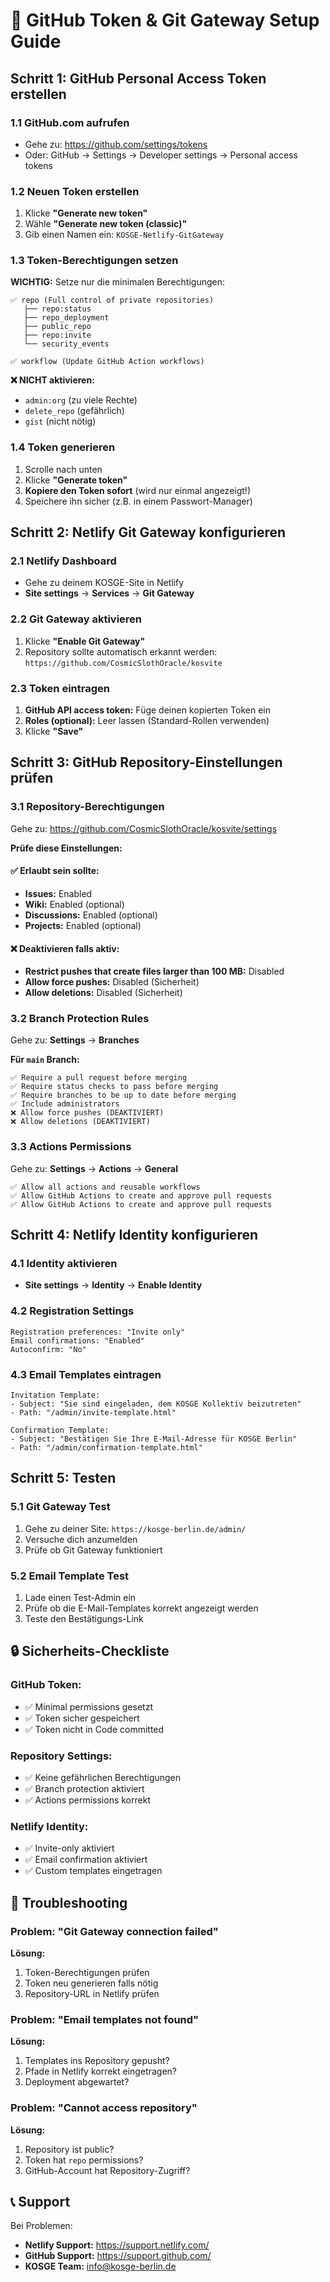 # 🔑 GitHub Token & Git Gateway Setup Guide

## **Schritt 1: GitHub Personal Access Token erstellen**

### **1.1 GitHub.com aufrufen**

- Gehe zu: https://github.com/settings/tokens
- Oder: GitHub → Settings → Developer settings → Personal access tokens

### **1.2 Neuen Token erstellen**

1. Klicke **"Generate new token"**
2. Wähle **"Generate new token (classic)"**
3. Gib einen Namen ein: `KOSGE-Netlify-GitGateway`

### **1.3 Token-Berechtigungen setzen**

**WICHTIG:** Setze nur die minimalen Berechtigungen:

```
✅ repo (Full control of private repositories)
   ├── repo:status
   ├── repo_deployment
   ├── public_repo
   ├── repo:invite
   └── security_events

✅ workflow (Update GitHub Action workflows)
```

**❌ NICHT aktivieren:**

- `admin:org` (zu viele Rechte)
- `delete_repo` (gefährlich)
- `gist` (nicht nötig)

### **1.4 Token generieren**

1. Scrolle nach unten
2. Klicke **"Generate token"**
3. **Kopiere den Token sofort** (wird nur einmal angezeigt!)
4. Speichere ihn sicher (z.B. in einem Passwort-Manager)

## **Schritt 2: Netlify Git Gateway konfigurieren**

### **2.1 Netlify Dashboard**

- Gehe zu deinem KOSGE-Site in Netlify
- **Site settings** → **Services** → **Git Gateway**

### **2.2 Git Gateway aktivieren**

1. Klicke **"Enable Git Gateway"**
2. Repository sollte automatisch erkannt werden: `https://github.com/CosmicSlothOracle/kosvite`

### **2.3 Token eintragen**

1. **GitHub API access token:** Füge deinen kopierten Token ein
2. **Roles (optional):** Leer lassen (Standard-Rollen verwenden)
3. Klicke **"Save"**

## **Schritt 3: GitHub Repository-Einstellungen prüfen**

### **3.1 Repository-Berechtigungen**

Gehe zu: https://github.com/CosmicSlothOracle/kosvite/settings

**Prüfe diese Einstellungen:**

#### **✅ Erlaubt sein sollte:**

- **Issues:** Enabled
- **Wiki:** Enabled (optional)
- **Discussions:** Enabled (optional)
- **Projects:** Enabled (optional)

#### **❌ Deaktivieren falls aktiv:**

- **Restrict pushes that create files larger than 100 MB:** Disabled
- **Allow force pushes:** Disabled (Sicherheit)
- **Allow deletions:** Disabled (Sicherheit)

### **3.2 Branch Protection Rules**

Gehe zu: **Settings** → **Branches**

**Für `main` Branch:**

```
✅ Require a pull request before merging
✅ Require status checks to pass before merging
✅ Require branches to be up to date before merging
✅ Include administrators
❌ Allow force pushes (DEAKTIVIERT)
❌ Allow deletions (DEAKTIVIERT)
```

### **3.3 Actions Permissions**

Gehe zu: **Settings** → **Actions** → **General**

```
✅ Allow all actions and reusable workflows
✅ Allow GitHub Actions to create and approve pull requests
✅ Allow GitHub Actions to create and approve pull requests
```

## **Schritt 4: Netlify Identity konfigurieren**

### **4.1 Identity aktivieren**

- **Site settings** → **Identity** → **Enable Identity**

### **4.2 Registration Settings**

```
Registration preferences: "Invite only"
Email confirmations: "Enabled"
Autoconfirm: "No"
```

### **4.3 Email Templates eintragen**

```
Invitation Template:
- Subject: "Sie sind eingeladen, dem KOSGE Kollektiv beizutreten"
- Path: "/admin/invite-template.html"

Confirmation Template:
- Subject: "Bestätigen Sie Ihre E-Mail-Adresse für KOSGE Berlin"
- Path: "/admin/confirmation-template.html"
```

## **Schritt 5: Testen**

### **5.1 Git Gateway Test**

1. Gehe zu deiner Site: `https://kosge-berlin.de/admin/`
2. Versuche dich anzumelden
3. Prüfe ob Git Gateway funktioniert

### **5.2 Email Template Test**

1. Lade einen Test-Admin ein
2. Prüfe ob die E-Mail-Templates korrekt angezeigt werden
3. Teste den Bestätigungs-Link

## **🔒 Sicherheits-Checkliste**

### **GitHub Token:**

- ✅ Minimal permissions gesetzt
- ✅ Token sicher gespeichert
- ✅ Token nicht in Code committed

### **Repository Settings:**

- ✅ Keine gefährlichen Berechtigungen
- ✅ Branch protection aktiviert
- ✅ Actions permissions korrekt

### **Netlify Identity:**

- ✅ Invite-only aktiviert
- ✅ Email confirmation aktiviert
- ✅ Custom templates eingetragen

## **🚨 Troubleshooting**

### **Problem: "Git Gateway connection failed"**

**Lösung:**

1. Token-Berechtigungen prüfen
2. Token neu generieren falls nötig
3. Repository-URL in Netlify prüfen

### **Problem: "Email templates not found"**

**Lösung:**

1. Templates ins Repository gepusht?
2. Pfade in Netlify korrekt eingetragen?
3. Deployment abgewartet?

### **Problem: "Cannot access repository"**

**Lösung:**

1. Repository ist public?
2. Token hat `repo` permissions?
3. GitHub-Account hat Repository-Zugriff?

## **📞 Support**

Bei Problemen:

- **Netlify Support:** https://support.netlify.com/
- **GitHub Support:** https://support.github.com/
- **KOSGE Team:** info@kosge-berlin.de
